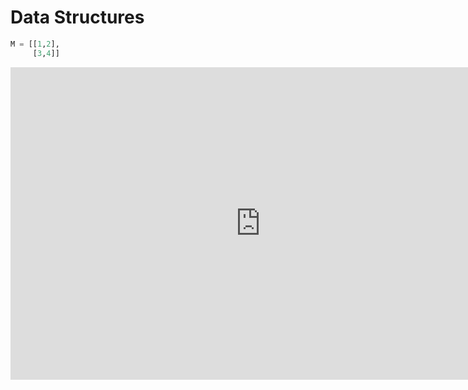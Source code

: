 # Data Structures

```python
M = [[1,2],
     [3,4]]
```

<iframe width="800" height="500" frameborder="0" src="http://pythontutor.com/iframe-embed.html#code=M+%3D+%5B%5B1,2%5D,+%5B3,4%5D%5D%0A&origin=opt-frontend.js&cumulative=false&heapPrimitives=false&textReferences=false&py=2&rawInputLstJSON=%5B%5D&curInstr=1&codeDivWidth=350&codeDivHeight=400">&nbsp;</iframe>
